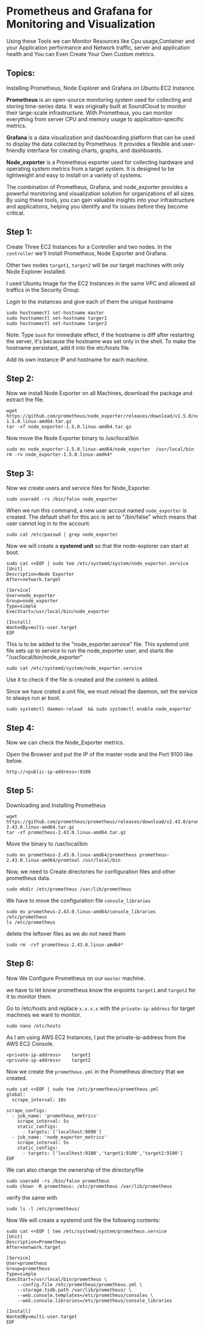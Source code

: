 # Prometheus and Grafana for Monitoring and Visualization

Using these Tools we can Monitor Resources like  Cpu usage,Container and your Application performance and Network traffic, server and application health and You can Even Create Your Own Custom metrics.

## Topics:

Installing Prometheus, Node Explorer and Grafana on Ubuntu EC2 Instance.

**Prometheus** is an open-source monitoring system used for collecting and storing time-series data. It was originally built at SoundCloud to monitor their large-scale infrastructure. With Prometheus, you can monitor everything from server CPU and memory usage to application-specific metrics.

**Grafana** is a data visualization and dashboarding platform that can be used to display the data collected by Prometheus. It provides a flexible and user-friendly interface for creating charts, graphs, and dashboards.

**Node_exporter** is a Prometheus exporter used for collecting hardware and operating system metrics from a target system. It is designed to be lightweight and easy to install on a variety of systems.

The combination of Prometheus, Grafana, and node_exporter provides a powerful monitoring and visualization solution for organizations of all sizes. By using these tools, you can gain valuable insights into your infrastructure and applications, helping you identify and fix issues before they become critical.

## Step 1:

Create Three EC2 Instances for a Controller and two nodes.
In the `controller` we'll install Prometheus, Node Exporter and Grafana.

Other two nodes `target1`, `target2` will be our target machines with only Node Explorer installed.

I used Ubuntu Image for the EC2 Instances in the same VPC and allowed all traffics in the Security Group.

Login to the instances and give each of them the unique hostname 

```
sudo hostnamectl set-hostname master
sudo hostnamectl set-hostname targer1
sudo hostnamectl set-hostname targer2
```
Note: Type `bash` for immediate effect, if the hostname is diff after restarting the server, it's because the hostname was set only in the shell. To make the hostname persistant, add it into the etc/hosts file.

Add its own instance IP and hostname for each machine.

## Step 2:

Now we install Node Exporter on all Machines, download the package and extract the file.

```
wget https://github.com/prometheus/node_exporter/releases/download/v1.5.0/node_exporter-1.5.0.linux-amd64.tar.gz
tar -xf node_exporter-1.5.0.linux-amd64.tar.gz
```

Now move the Node Exporter binary to /usr/local/bin

```
sudo mv node_exporter-1.5.0.linux-amd64/node_exporter  /usr/local/bin
rm -rv node_exporter-1.5.0.linux-amd64*
```

## Step 3:

Now we create users and service files for Node_Exporter.

```
sudo useradd -rs /bin/false node_exporter
```

When we run this command, a new user accout named `node_exporter` is created. The default shell for this acc is set to "/bin/false" which means that user cannot log in to the account.

```
sudo cat /etc/passwd | grep node_exporter
```

Now we will create a **systemd unit** so that the node-explorer can start at boot.

```
sudo cat <<EOF | sudo tee /etc/systemd/system/node_exporter.service
[Unit]
Description=Node Exporter
After=network.target

[Service]
User=node_exporter
Group=node_exporter
Type=simple
ExecStart=/usr/local/bin/node_exporter

[Install]
WantedBy=multi-user.target
EOF
```

This is to be added to  the "node_exporter.service" file. This systemd unit file sets up to service to run the node_exporter user, and starts the "/usr/local/bin/node_exporter"

```
sudo cat /etc/systemd/system/node_exporter.service
```

Use it to check if the file is created and the content is added.

Since we have  crated a unit file, we must reload the daemon, set the service to always run ar boot.

```
sudo systemctl daemon-reload  && sudo systemctl enable node_exporter
```

## Step 4:

Now we can check the Node_Exporter metrics.

Open the Browser and put the IP of the master node and the Port 9100 like below.

```
http://<public-ip-address>:9100
```

## Step 5:

Downloading and Installing Prometheus

```
wget https://github.com/prometheus/prometheus/releases/download/v2.43.0/prometheus-2.43.0.linux-amd64.tar.gz
tar -xf prometheus-2.43.0.linux-amd64.tar.gz
```

Move the binary to /usr/local/bin 

```
sudo mv prometheus-2.43.0.linux-amd64/prometheus prometheus-2.43.0.linux-amd64/promtool /usr/local/bin
```

Now, we need to Create directories for configuration files and other prometheus data.

```
sudo mkdir /etc/prometheus /var/lib/prometheus
```

We have to move the configuration file `console_libraries`

```
sudo mv prometheus-2.43.0.linux-amd64/console_libraries /etc/prometheus
ls /etc/prometheus
```

delete the leftover files as we do not need them

```
sudo rm -rvf prometheus-2.43.0.linux-amd64*
```

## Step 6:

Now We Configure Prometheus on our `master` machine.

we have to let know prometheus know the enpoints `target1` and `target2` for it to monitor them.

Go to /etc/hosts and replace `x.x.x.x` with the `private-ip-address` for target machines we want to monitor.

```
sudo nano /etc/hosts
```

As I am using AWS EC2 Instances, I put the private-ip-address from the AWS EC2 Console.

```
<private-ip-address>    target1
<private-ip-address>    target2
```

Now we create the `prometheus.yml` in the Prometheus directory that we created.

```
sudo cat <<EOF | sudo tee /etc/prometheus/prometheus.yml
global:
  scrape_interval: 10s

scrape_configs:
  - job_name: 'prometheus_metrics'
    scrape_interval: 5s
    static_configs:
      - targets: ['localhost:9090']
  - job_name: 'node_exporter_metrics'
    scrape_interval: 5s
    static_configs:
      - targets: ['localhost:9100','target1:9100','target2:9100']
EOF
```

We can also change the ownership of the directory/file 

```
sudo useradd -rs /bin/false prometheus
sudo chown -R prometheus: /etc/prometheus /var/lib/prometheus
```

verify the same with

```
sudo ls -l /etc/prometheus/
```

Now We will create a systemd unit file the following contents:

```
sudo cat <<EOF | tee /etc/systemd/system/prometheus.service
[Unit]
Description=Prometheus
After=network.target

[Service]
User=prometheus
Group=prometheus
Type=simple
ExecStart=/usr/local/bin/prometheus \
    --config.file /etc/prometheus/prometheus.yml \
    --storage.tsdb.path /var/lib/prometheus/ \
    --web.console.templates=/etc/prometheus/consoles \
    --web.console.libraries=/etc/prometheus/console_libraries

[Install]
WantedBy=multi-user.target
EOF
```

